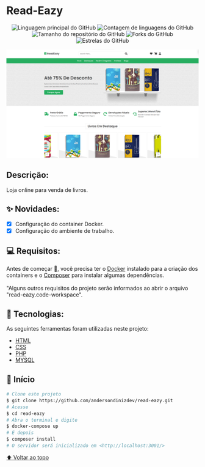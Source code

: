 # Read-Eazy

<p align="center">
  <img alt="Linguagem principal do GitHub" src="https://img.shields.io/github/languages/top/andersondinizdev/read-eazy?style=for-the-badge">
  
  <img alt="Contagem de linguagens do GitHub" src="https://img.shields.io/github/languages/count/andersondinizdev/read-eazy?style=for-the-badge">
  
  <img alt="Tamanho do repositório do GitHub" src="https://img.shields.io/github/repo-size/andersondinizdev/read-eazy?style=for-the-badge">

  <img alt="Forks do GitHub" src="https://img.shields.io/github/forks/andersondinizdev/read-eazy?style=for-the-badge">
    
  <img alt="Estrelas do GitHub" src="https://img.shields.io/github/stars/andersondinizdev/read-eazy?style=for-the-badge"/>

</p>

<p align="center">
<img src="https://raw.githubusercontent.com/AndersonDinizDev/projects-thumbnail/master/read-eazy.png" alt="example image"/>
 </p>

## Descrição:

Loja online para venda de livros.

## ✨ Novidades:

- [x] Configuração do container Docker.
- [x] Configuração do ambiente de trabalho.

## 💻 Requisitos:

Antes de começar :checkered_flag:, você precisa ter o [Docker](https://docs.docker.com/) instalado para a criação dos containers e o [Composer](https://getcomposer.org/download/) para instalar algumas dependências. <br/><br/>
"Alguns outros requisitos do projeto serão informados ao abrir o arquivo "read-eazy.code-workspace".

## 🚀 Tecnologias:

As seguintes ferramentas foram utilizadas neste projeto:

- [HTML](https://developer.mozilla.org/pt-BR/docs/Web/HTML/Element/html/)
- [CSS](https://developer.mozilla.org/pt-BR/docs/Web/CSS)
- [PHP](https://www.php.net/docs.php)
- [MYSQL](https://developer.mozilla.org/en-US/docs/Web/HTML)

## :checkered_flag: Início

```bash
# Clone este projeto
$ git clone https://github.com/andersondinizdev/read-eazy.git
# Acesse
$ cd read-eazy
# Abra o terminal e digite
$ docker-compose up
# E depois
$ composer install
# O servidor será inicializado em <http://localhost:3001/>
```

[⬆ Voltar ao topo](#Read-Eazy)<br>
